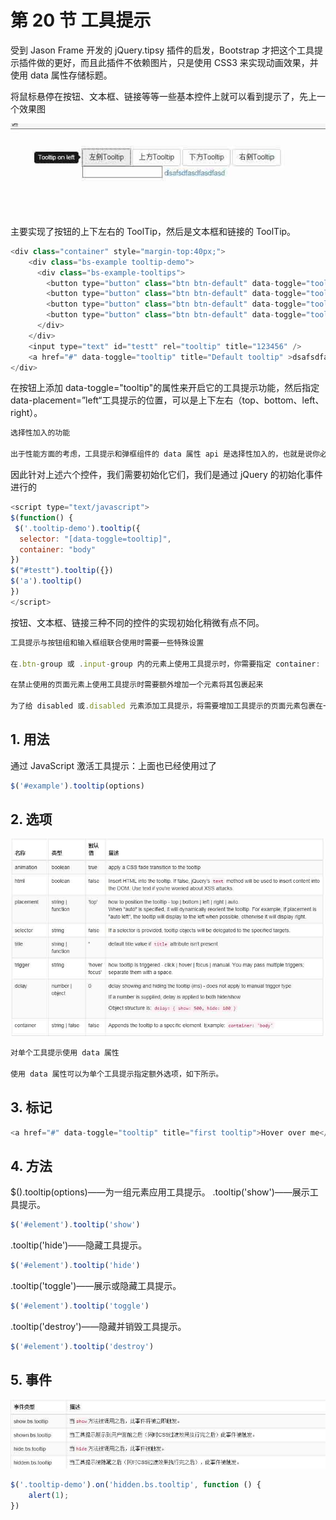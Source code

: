 # 第 20 节 工具提示

受到 Jason Frame 开发的 jQuery.tipsy 插件的启发，Bootstrap 才把这个工具提示插件做的更好，而且此插件不依赖图片，只是使用 CSS3 来实现动画效果，并使用 data 属性存储标题。

将鼠标悬停在按钮、文本框、链接等等一些基本控件上就可以看到提示了，先上一个效果图

![](img/146.jpg)

主要实现了按钮的上下左右的 ToolTip，然后是文本框和链接的 ToolTip。

```js
<div class="container" style="margin-top:40px;">
    <div class="bs-example tooltip-demo">
      <div class="bs-example-tooltips">
        <button type="button" class="btn btn-default" data-toggle="tooltip" data-placement="left" title="Tooltip on left">左侧 Tooltip</button>
        <button type="button" class="btn btn-default" data-toggle="tooltip" data-placement="top" title="Tooltip on top">上方 Tooltip</button>
        <button type="button" class="btn btn-default" data-toggle="tooltip" data-placement="bottom" title="Tooltip on bottom">下方 Tooltip</button>
        <button type="button" class="btn btn-default" data-toggle="tooltip" data-placement="right" title="Tooltip on right">右侧 Tooltip</button>
      </div>
    </div>
    <input type="text" id="testt" rel="tooltip" title="123456" />
    <a href="#" data-toggle="tooltip" title="Default tooltip" >dsafsdfasdfasdfasd</a>
</div> 
```

在按钮上添加 data-toggle="tooltip"的属性来开启它的工具提示功能，然后指定 data-placement=”left“工具提示的位置，可以是上下左右（top、bottom、left、right）。

```js
选择性加入的功能

出于性能方面的考虑，工具提示和弹框组件的 data 属性 api 是选择性加入的，也就是说你必须自己初始化他们。 
```

因此针对上述六个控件，我们需要初始化它们，我们是通过 jQuery 的初始化事件进行的

```js
<script type="text/javascript">
$(function() {
 $('.tooltip-demo').tooltip({
  selector: "[data-toggle=tooltip]",
  container: "body"
})
$("#testt").tooltip({})
$('a').tooltip()
})
</script> 
```

按钮、文本框、链接三种不同的控件的实现初始化稍微有点不同。

```js
工具提示与按钮组和输入框组联合使用时需要一些特殊设置

在.btn-group 或 .input-group 内的元素上使用工具提示时，你需要指定 container: 'body'选项以避免不需要的副作用（例如，当工具提示显示之后，与其合作的页面元素可能变得更宽或是去圆角）。

在禁止使用的页面元素上使用工具提示时需要额外增加一个元素将其包裹起来

为了给 disabled 或.disabled 元素添加工具提示，将需要增加工具提示的页面元素包裹在一个< div>中，然后对这个< div>元素应用工具提示。 
```

## 1\. 用法

通过 JavaScript 激活工具提示：上面也已经使用过了

```js
$('#example').tooltip(options) 
```

## 2\. 选项

![](img/147.jpg)

```js
对单个工具提示使用 data 属性

使用 data 属性可以为单个工具提示指定额外选项，如下所示。 
```

## 3\. 标记

```js
<a href="#" data-toggle="tooltip" title="first tooltip">Hover over me</a> 
```

## 4\. 方法

$().tooltip(options)——为一组元素应用工具提示。 .tooltip('show')——展示工具提示。

```js
$('#element').tooltip('show') 
```

.tooltip('hide')——隐藏工具提示。

```js
$('#element').tooltip('hide') 
```

.tooltip('toggle')——展示或隐藏工具提示。

```js
$('#element').tooltip('toggle') 
```

.tooltip('destroy')——隐藏并销毁工具提示。

```js
$('#element').tooltip('destroy') 
```

## 5\. 事件

![](img/148.jpg)

```js
$('.tooltip-demo').on('hidden.bs.tooltip', function () {
    alert(1);
}) 
```
